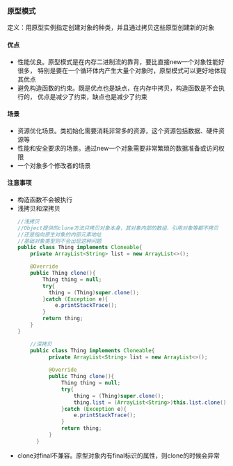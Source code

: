 ### 原型模式

定义：用原型实例指定创建对象的种类，并且通过拷贝这些原型创建新的对象

#### 优点
- 性能优良。原型模式是在内存二进制流的靠背，要比直接new一个对象性能好很多，
  特别是要在一个循环体内产生大量个对象时，原型模式可以更好地体现其优点
- 避免构造函数的约束。既是优点也是缺点，在内存中拷贝，构造函数是不会执行的，
  优点是减少了约束，缺点也是减少了约束
  
#### 场景
- 资源优化场景。类初始化需要消耗非常多的资源，这个资源包括数据、硬件资源等
- 性能和安全要求的场景。通过new一个对象需要非常繁琐的数据准备或访问权限
- 一个对象多个修改者的场景

#### 注意事项
- 构造函数不会被执行
- 浅拷贝和深拷贝
  ```java
  //浅拷贝
  //Object提供的clone方法只拷贝对象本身，其对象内部的数组、引用对象等都不拷贝
  //还是指向原生对象的内部元素地址
  //基础对象类型则不会出现这种问题
  public class Thing implements Cloneable{
      private ArrayList<String> list = new ArrayList<>();
  
      @Override
      public Thing clone(){
          Thing thing = null;
          try{
            thing = (Thing)super.clone();
          }catch (Exception e){
              e.printStackTrace();
          }
          return thing;
      }
  }  
  ```
  ```java
      //深拷贝
      public class Thing implements Cloneable{
            private ArrayList<String> list = new ArrayList<>();
        
            @Override
            public Thing clone(){
                Thing thing = null;
                try{
                    thing = (Thing)super.clone();
                    thing.list = (ArrayList<String>)this.list.clone();  
                }catch (Exception e){
                    e.printStackTrace();
                }
                return thing;
            }
        }  
  ```
- clone对final不兼容。原型对象内有final标识的属性，则clone的时候会异常